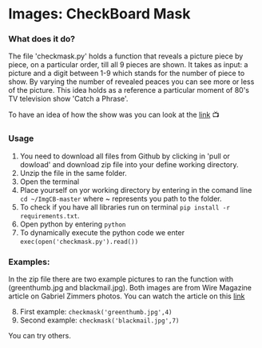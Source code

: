 # Images: CheckBoard Mask

### What does it do?
The file 'checkmask.py' holds a function that reveals a picture piece by piece, on a particular order, till all 9 pieces are shown. It takes as input: a picture and a digit between 1-9 which stands for the number of piece to show. By varying the number of revealed peaces you can see more or less of the picture. This idea holds as a reference a particular moment of  80's TV television show 'Catch a Phrase'. 

To have an idea of how the show was you can look at the [link](https://www.youtube.com/watch?v=lFhedb2g9jg) :tv:

### Usage
1. You need to download all files from Github by clicking in 'pull or dowload' and download zip file into your define working directory.
2. Unzip the file in the same folder. 
3. Open the terminal
4. Place yourself on yor working directory by entering in the comand line ``` cd ~/ImgCB-master``` where ~ represents you path to the folder.
5. To check if you have all libraries run on terminal ```pip install -r requirements.txt```.
6. Open python by entering ```python```
7. To dynamically execute the python code we enter ```exec(open('checkmask.py').read())```
### Examples:
In the zip file there are two example pictures to ran the function with (greenthumb.jpg and blackmail.jpg). 
Both images are from Wire Magazine article on Gabriel Zimmers photos. You can watch the article on this [link](https://www.wired.com/story/idioms-photographs/)

8. First example: ```checkmask('greenthumb.jpg',4)```
9. Second example: ```checkmask('blackmail.jpg',7)```

You can try others. 
